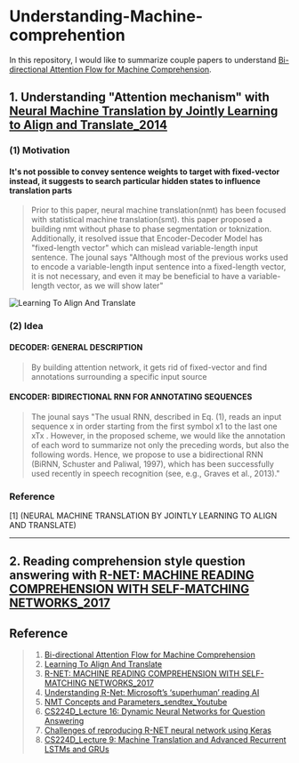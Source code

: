 # Understanding-Machine-comprehention

In this repository, I would like to summarize couple papers to understand 
[Bi-directional Attention Flow for Machine Comprehension](https://arxiv.org/abs/1611.01603).
## 1. Understanding "Attention mechanism" with [Neural Machine Translation by Jointly Learning to Align and Translate_2014](https://arxiv.org/abs/1409.0473)

### (1) Motivation
#### It's not possible to convey sentence weights to target with fixed-vector instead, it suggests to search particular hidden states to influence translation parts
> Prior to this paper, neural machine translation(nmt) has been focused with statistical machine translation(smt). this paper proposed a building nmt without phase to phase segmentation or toknization. Additionally, it resolved issue that Encoder-Decoder Model has "fixed-length vector" which can mislead variable-length input sentence. The jounal says "Although most of the previous works used to encode a variable-length input sentence into a fixed-length vector, it is not necessary, and even it may be beneficial to have a variable-length vector, as we will show later"

![Learning To Align And Translate](https://image.slidesharecdn.com/summarizationforh2omeetup12sep2017final-170918200049/95/the-magic-of-text-summarization-using-deep-networks-9-638.jpg?cb=1513351713 "Learning To Align And Translate")

### (2) Idea
#### DECODER: GENERAL DESCRIPTION
> By building attention network, it gets rid of fixed-vector and find annotations surrounding a specific input source
#### ENCODER: BIDIRECTIONAL RNN FOR ANNOTATING SEQUENCES
> The jounal says "The usual RNN, described in Eq. (1), reads an input sequence x in order starting from the first
symbol x1 to the last one xTx . However, in the proposed scheme, we would like the annotation
of each word to summarize not only the preceding words, but also the following words. Hence,
we propose to use a bidirectional RNN (BiRNN, Schuster and Paliwal, 1997), which has been
successfully used recently in speech recognition (see, e.g., Graves et al., 2013)."

### Reference
[1]  (NEURAL MACHINE TRANSLATION BY JOINTLY LEARNING TO ALIGN AND TRANSLATE)

<hr/>

## 2. Reading comprehension style question answering with [R-NET: MACHINE READING COMPREHENSION WITH SELF-MATCHING NETWORKS_2017](https://www.microsoft.com/en-us/research/publication/mrc/)

## Reference
> 1. [Bi-directional Attention Flow for Machine Comprehension](https://arxiv.org/abs/1611.01603)
> 2. [Learning To Align And Translate](https://image.slidesharecdn.com/summarizationforh2omeetup12sep2017final-170918200049/95/the-magic-of-text-summarization-using-deep-networks-9-638.jpg?cb=1513351713 "Learning To Align And Translate")
> 3. [R-NET: MACHINE READING COMPREHENSION WITH SELF-MATCHING NETWORKS_2017](https://www.microsoft.com/en-us/research/publication/mrc/)
> 4. [Understanding R-Net: Microsoft’s ‘superhuman’ reading AI](https://codeburst.io/understanding-r-net-microsofts-superhuman-reading-ai-23ff7ededd96)
> 5. [NMT Concepts and Parameters_sendtex_Youtube](https://www.youtube.com/watch?v=gFxiQXnt9w4)
> 6. [CS224D_Lecture 16: Dynamic Neural Networks for Question Answering](https://www.youtube.com/watch?v=T3octNTE7Is)
> 7. [Challenges of reproducing R-NET neural network using Keras](http://yerevann.github.io/2017/08/25/challenges-of-reproducing-r-net-neural-network-using-keras/)
> 8. [CS224D_Lecture 9: Machine Translation and Advanced Recurrent LSTMs and GRUs](https://www.youtube.com/watch?v=QuELiw8tbx8&list=PL3FW7Lu3i5Jsnh1rnUwq_TcylNr7EkRe6&index=10&t=0s)
